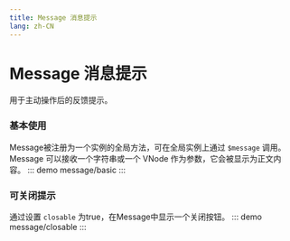 ```yaml
---
title: Message 消息提示
lang: zh-CN
---
```



# Message 消息提示
用于主动操作后的反馈提示。

### 基本使用
Message被注册为一个实例的全局方法，可在全局实例上通过 `$message` 调用。
Message 可以接收一个字符串或一个 VNode 作为参数，它会被显示为正文内容。
::: demo
message/basic
:::


### 可关闭提示
通过设置 `closable` 为true，在Message中显示一个关闭按钮。
::: demo
message/closable
:::
